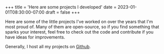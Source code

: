 +++
title = 'Here are some projects I developed'
date = 2023-01-01T08:30:00-07:00
draft = false
+++

Here are some of the little projects I've worked on over the years that I'm most proud of. Many of them are open-source, so if you find something that sparks your interest, feel free to check out the code and contribute if you have ideas for improvements.

Generally, I host all my projects on [Github](https://github.com/yplog).
